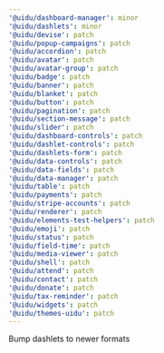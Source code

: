 ```yaml
---
'@uidu/dashboard-manager': minor
'@uidu/dashlets': minor
'@uidu/devise': patch
'@uidu/popup-campaigns': patch
'@uidu/accordion': patch
'@uidu/avatar': patch
'@uidu/avatar-group': patch
'@uidu/badge': patch
'@uidu/banner': patch
'@uidu/blanket': patch
'@uidu/button': patch
'@uidu/pagination': patch
'@uidu/section-message': patch
'@uidu/slider': patch
'@uidu/dashboard-controls': patch
'@uidu/dashlet-controls': patch
'@uidu/dashlets-form': patch
'@uidu/data-controls': patch
'@uidu/data-fields': patch
'@uidu/data-manager': patch
'@uidu/table': patch
'@uidu/payments': patch
'@uidu/stripe-accounts': patch
'@uidu/renderer': patch
'@uidu/elements-test-helpers': patch
'@uidu/emoji': patch
'@uidu/status': patch
'@uidu/field-time': patch
'@uidu/media-viewer': patch
'@uidu/shell': patch
'@uidu/attend': patch
'@uidu/contact': patch
'@uidu/donate': patch
'@uidu/tax-reminder': patch
'@uidu/widgets': patch
'@uidu/themes-uidu': patch
---
```


Bump dashlets to newer formats

